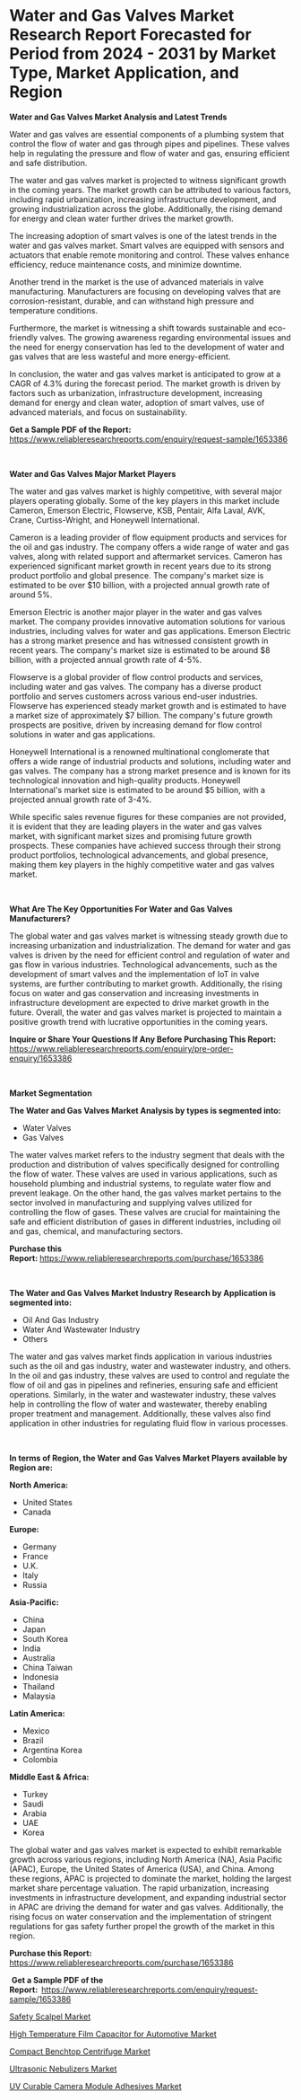 <p><h1>Water and Gas Valves Market Research Report Forecasted for Period from 2024 -  2031 by Market Type, Market Application, and Region</h1></p><p><strong>Water and Gas Valves Market Analysis and Latest Trends</strong></p>
<p><p>Water and gas valves are essential components of a plumbing system that control the flow of water and gas through pipes and pipelines. These valves help in regulating the pressure and flow of water and gas, ensuring efficient and safe distribution.</p><p>The water and gas valves market is projected to witness significant growth in the coming years. The market growth can be attributed to various factors, including rapid urbanization, increasing infrastructure development, and growing industrialization across the globe. Additionally, the rising demand for energy and clean water further drives the market growth.</p><p>The increasing adoption of smart valves is one of the latest trends in the water and gas valves market. Smart valves are equipped with sensors and actuators that enable remote monitoring and control. These valves enhance efficiency, reduce maintenance costs, and minimize downtime.</p><p>Another trend in the market is the use of advanced materials in valve manufacturing. Manufacturers are focusing on developing valves that are corrosion-resistant, durable, and can withstand high pressure and temperature conditions.</p><p>Furthermore, the market is witnessing a shift towards sustainable and eco-friendly valves. The growing awareness regarding environmental issues and the need for energy conservation has led to the development of water and gas valves that are less wasteful and more energy-efficient.</p><p>In conclusion, the water and gas valves market is anticipated to grow at a CAGR of 4.3% during the forecast period. The market growth is driven by factors such as urbanization, infrastructure development, increasing demand for energy and clean water, adoption of smart valves, use of advanced materials, and focus on sustainability.</p></p>
<p><strong>Get a Sample PDF of the Report:&nbsp;</strong> <a href="https://www.reliableresearchreports.com/enquiry/request-sample/1653386">https://www.reliableresearchreports.com/enquiry/request-sample/1653386</a></p>
<p>&nbsp;</p>
<p><strong>Water and Gas Valves Major Market Players</strong></p>
<p><p>The water and gas valves market is highly competitive, with several major players operating globally. Some of the key players in this market include Cameron, Emerson Electric, Flowserve, KSB, Pentair, Alfa Laval, AVK, Crane, Curtiss-Wright, and Honeywell International.</p><p>Cameron is a leading provider of flow equipment products and services for the oil and gas industry. The company offers a wide range of water and gas valves, along with related support and aftermarket services. Cameron has experienced significant market growth in recent years due to its strong product portfolio and global presence. The company's market size is estimated to be over $10 billion, with a projected annual growth rate of around 5%.</p><p>Emerson Electric is another major player in the water and gas valves market. The company provides innovative automation solutions for various industries, including valves for water and gas applications. Emerson Electric has a strong market presence and has witnessed consistent growth in recent years. The company's market size is estimated to be around $8 billion, with a projected annual growth rate of 4-5%.</p><p>Flowserve is a global provider of flow control products and services, including water and gas valves. The company has a diverse product portfolio and serves customers across various end-user industries. Flowserve has experienced steady market growth and is estimated to have a market size of approximately $7 billion. The company's future growth prospects are positive, driven by increasing demand for flow control solutions in water and gas applications.</p><p>Honeywell International is a renowned multinational conglomerate that offers a wide range of industrial products and solutions, including water and gas valves. The company has a strong market presence and is known for its technological innovation and high-quality products. Honeywell International's market size is estimated to be around $5 billion, with a projected annual growth rate of 3-4%.</p><p>While specific sales revenue figures for these companies are not provided, it is evident that they are leading players in the water and gas valves market, with significant market sizes and promising future growth prospects. These companies have achieved success through their strong product portfolios, technological advancements, and global presence, making them key players in the highly competitive water and gas valves market.</p></p>
<p>&nbsp;</p>
<p><strong>What Are The Key Opportunities For Water and Gas Valves Manufacturers?</strong></p>
<p><p>The global water and gas valves market is witnessing steady growth due to increasing urbanization and industrialization. The demand for water and gas valves is driven by the need for efficient control and regulation of water and gas flow in various industries. Technological advancements, such as the development of smart valves and the implementation of IoT in valve systems, are further contributing to market growth. Additionally, the rising focus on water and gas conservation and increasing investments in infrastructure development are expected to drive market growth in the future. Overall, the water and gas valves market is projected to maintain a positive growth trend with lucrative opportunities in the coming years.</p></p>
<p><strong>Inquire or Share Your Questions If Any Before Purchasing This Report:</strong> <a href="https://www.reliableresearchreports.com/enquiry/pre-order-enquiry/1653386">https://www.reliableresearchreports.com/enquiry/pre-order-enquiry/1653386</a></p>
<p>&nbsp;</p>
<p><strong>Market Segmentation</strong></p>
<p><strong>The Water and Gas Valves Market Analysis by types is segmented into:</strong></p>
<p><ul><li>Water Valves</li><li>Gas Valves</li></ul></p>
<p><p>The water valves market refers to the industry segment that deals with the production and distribution of valves specifically designed for controlling the flow of water. These valves are used in various applications, such as household plumbing and industrial systems, to regulate water flow and prevent leakage. On the other hand, the gas valves market pertains to the sector involved in manufacturing and supplying valves utilized for controlling the flow of gases. These valves are crucial for maintaining the safe and efficient distribution of gases in different industries, including oil and gas, chemical, and manufacturing sectors.</p></p>
<p><strong>Purchase this Report:&nbsp;</strong><a href="https://www.reliableresearchreports.com/purchase/1653386">https://www.reliableresearchreports.com/purchase/1653386</a></p>
<p>&nbsp;</p>
<p><strong>The Water and Gas Valves Market Industry Research by Application is segmented into:</strong></p>
<p><ul><li>Oil And Gas Industry</li><li>Water And Wastewater Industry</li><li>Others</li></ul></p>
<p><p>The water and gas valves market finds application in various industries such as the oil and gas industry, water and wastewater industry, and others. In the oil and gas industry, these valves are used to control and regulate the flow of oil and gas in pipelines and refineries, ensuring safe and efficient operations. Similarly, in the water and wastewater industry, these valves help in controlling the flow of water and wastewater, thereby enabling proper treatment and management. Additionally, these valves also find application in other industries for regulating fluid flow in various processes.</p></p>
<p>&nbsp;</p>
<p><strong>In terms of Region, the Water and Gas Valves Market Players available by Region are:</strong></p>
<p>
    <p> <strong> North America: </strong>
        <ul>
            <li>United States</li>
            <li>Canada</li>
        </ul>
        </p> 
    <p> <strong> Europe: </strong>
        <ul>
            <li>Germany</li>
            <li>France</li>
            <li>U.K.</li>
            <li>Italy</li>
            <li>Russia</li>
        </ul>
        </p> 
    <p> <strong> Asia-Pacific: </strong>
        <ul>
            <li>China</li>
            <li>Japan</li>
            <li>South Korea</li>
            <li>India</li>
            <li>Australia</li>
            <li>China Taiwan</li>
            <li>Indonesia</li>
            <li>Thailand</li>
            <li>Malaysia</li>
        </ul>
        </p> 
    <p> <strong> Latin America: </strong>
        <ul>
            <li>Mexico</li>
            <li>Brazil</li>
            <li>Argentina Korea</li>
            <li>Colombia</li>
        </ul>
        </p> 
    <p> <strong> Middle East & Africa: </strong>
        <ul>
            <li>Turkey</li>
            <li>Saudi</li>
            <li>Arabia</li>
            <li>UAE</li>
            <li>Korea</li>
        </ul>
    </p>
    </p>
<p><p>The global water and gas valves market is expected to exhibit remarkable growth across various regions, including North America (NA), Asia Pacific (APAC), Europe, the United States of America (USA), and China. Among these regions, APAC is projected to dominate the market, holding the largest market share percentage valuation. The rapid urbanization, increasing investments in infrastructure development, and expanding industrial sector in APAC are driving the demand for water and gas valves. Additionally, the rising focus on water conservation and the implementation of stringent regulations for gas safety further propel the growth of the market in this region.</p></p>
<p><strong>Purchase this Report: </strong><a href="https://www.reliableresearchreports.com/purchase/1653386">https://www.reliableresearchreports.com/purchase/1653386</a></p>
<p>&nbsp;<strong>Get a Sample PDF of the Report:&nbsp;&nbsp;</strong><a href="https://www.reliableresearchreports.com/enquiry/request-sample/1653386">https://www.reliableresearchreports.com/enquiry/request-sample/1653386</a></p>
<p><strong></strong></p>
<p><p><a href="https://medium.com/@francesryan1989/decoding-safety-scalpel-market-metrics-market-share-trends-and-growth-patterns-e0a35d60661b">Safety Scalpel Market</a></p><p><a href="https://www.linkedin.com/pulse/high-temperature-film-capacitor-automotive-market-research-7d4ee?trackingId=8xX4l3trSsW15hQAhibOgg%3D%3D">High Temperature Film Capacitor for Automotive Market</a></p><p><a href="https://www.linkedin.com/pulse/decoding-compact-benchtop-centrifuge-market-deep-dive-x10qe?trackingId=xmD78dAsT8eUxmQH%2B%2FHwyQ%3D%3D">Compact Benchtop Centrifuge Market</a></p><p><a href="https://medium.com/@francesryan1989/ultrasonic-nebulizers-market-size-and-market-trends-complete-industry-overview-2023-to-2030-ccab3ec1b1ea">Ultrasonic Nebulizers Market</a></p><p><a href="https://www.linkedin.com/pulse/decoding-uv-curable-camera-module-adhesives-market-06fne?trackingId=IgnqNcLSTKCNs2lteJ1fTg%3D%3D">UV Curable Camera Module Adhesives Market</a></p></p>